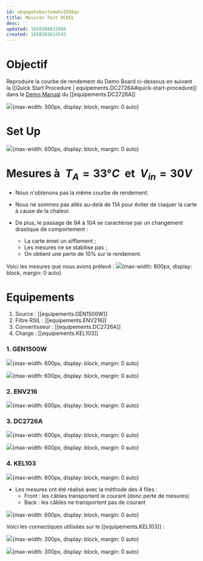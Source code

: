 ```yaml
---
id: wbqegxko6astomwho1856gc
title: Mesures Test DCKEL
desc: ''
updated: 1658308832988
created: 1658303624542
---
```


# Objectif

Reproduire la courbe de rendement du Demo Board ci-dessous en suivant la [[Quick Start Procedure | equipements.DC2726A#quick-start-procedure]] dans le [Demo Manual](https://www.analog.com/media/en/technical-documentation/user-guides/dc2736af.pdf) du [[equipements.DC2726A]]

![](/assets/images/dc2736a.measure.EfficiencyVsLoad.Vout12vFsw500hz.png){max-width: 300px, display: block, margin: 0 auto}

# Set Up

![](/assets/images/exp.MesuresTestDCKEL.SetUpPicAll.png){max-width: 600px, display: block, margin: 0 auto}

# Mesures à $\;T_A = 33°C\;$ et $\;V_{in}=30V\;$

- Nous n'obtenons pas la même courbe de rendement.

- Nous ne sommes pas allés au-delà de $11A$ pour éviter de claquer la carte à cause de la chaleur.

- De plus, le passage de $9A$ à $10A$ se caractérise par un changement drastique de comportement :
    - La carte émet un sifflement ;
    - Les mesures ne se stabilise pas ;
    - On obtient une perte de $10\%$ sur le rendement.


Voici les mesures que nous avons prélevé :
![](/assets/images/exp.MesuresTestDCKEL.ExcelPrint.png){max-width: 800px, display: block, margin: 0 auto}

# Equipements

1. Source : [[equipements.GEN1500W]]
2. Filtre RSIL : [[equipements.ENV216]]
3. Convertisseur : [[equipements.DC2726A]]
4. Charge : [[equipements.KEL103]] 

### 1. GEN1500W

![](/assets/images/exp.MesuresTestDCKEL.PicGen1500w.Front.png){max-width: 600px, display: block, margin: 0 auto}

![](/assets/images/exp.MesuresTestDCKEL.PicGen1500w.Back.png){max-width: 600px, display: block, margin: 0 auto}

### 2. ENV216

![](/assets/images/env216.PicFront.png){max-width: 600px, display: block, margin: 0 auto}

### 3. DC2726A

![](/assets/images/exp.MesuresTestDCKEL.PicDcTop.png){max-width: 600px, display: block, margin: 0 auto}

![](/assets/images/exp.MesuresTestDCKEL.PicDcBot.png){max-width: 600px, display: block, margin: 0 auto}

### 4. KEL103

![](/assets/images/exp.MesuresTestDCKEL.PicKelFront.png){max-width: 600px, display: block, margin: 0 auto}

- Les mesures ont été réalisé avec la méthode des 4 files :
    - Front : les câbles transportent le courant (donc perte de mesures)
    - Back : les câbles ne transportent pas de courant

![](/assets/images/exp.MesuresTestDCKEL.CircuitMesure4fils.png){max-width: 600px, display: block, margin: 0 auto}

Voici les connectiques utilisées sur le [[equipements.KEL103]] :

![](/assets/images/exp.MesuresTestDCKEL.PicKelMesureFront.png){max-width: 300px, display: block, margin: 0 auto}

![](/assets/images/exp.MesuresTestDCKEL.PicKelMesureBack.png){max-width: 300px, display: block, margin: 0 auto}